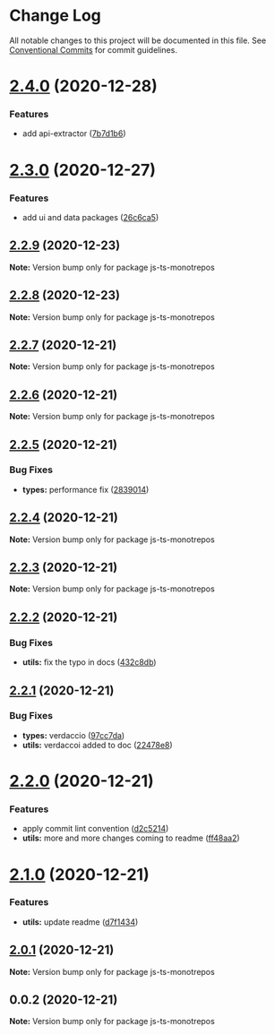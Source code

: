 # Change Log

All notable changes to this project will be documented in this file.
See [Conventional Commits](https://conventionalcommits.org) for commit guidelines.

# [2.4.0](https://github.com/mike-north/js-ts-monorepos/compare/v2.3.0...v2.4.0) (2020-12-28)


### Features

* add api-extractor ([7b7d1b6](https://github.com/mike-north/js-ts-monorepos/commit/7b7d1b6aef9690b10fbb5cf53cef1d6e2180101c))





# [2.3.0](https://github.com/mike-north/js-ts-monorepos/compare/v2.2.9...v2.3.0) (2020-12-27)


### Features

* add ui and data packages ([26c6ca5](https://github.com/mike-north/js-ts-monorepos/commit/26c6ca5a0ea2f4cbef75b32426123cb720eda032))





## [2.2.9](https://github.com/mike-north/js-ts-monorepos/compare/v2.2.8...v2.2.9) (2020-12-23)

**Note:** Version bump only for package js-ts-monotrepos





## [2.2.8](https://github.com/mike-north/js-ts-monorepos/compare/v2.2.7...v2.2.8) (2020-12-23)

**Note:** Version bump only for package js-ts-monotrepos





## [2.2.7](https://github.com/mike-north/js-ts-monorepos/compare/v2.2.6...v2.2.7) (2020-12-21)

**Note:** Version bump only for package js-ts-monotrepos





## [2.2.6](https://github.com/mike-north/js-ts-monorepos/compare/v2.2.5...v2.2.6) (2020-12-21)

**Note:** Version bump only for package js-ts-monotrepos





## [2.2.5](https://github.com/mike-north/js-ts-monorepos/compare/v2.2.4...v2.2.5) (2020-12-21)


### Bug Fixes

* **types:** performance fix ([2839014](https://github.com/mike-north/js-ts-monorepos/commit/2839014fbec0a62e8e1b700c9157440916f59f78))





## [2.2.4](https://github.com/mike-north/js-ts-monorepos/compare/v2.2.3...v2.2.4) (2020-12-21)

**Note:** Version bump only for package js-ts-monotrepos





## [2.2.3](https://github.com/mike-north/js-ts-monorepos/compare/v2.2.2...v2.2.3) (2020-12-21)

**Note:** Version bump only for package js-ts-monotrepos





## [2.2.2](https://github.com/mike-north/js-ts-monorepos/compare/v2.2.1...v2.2.2) (2020-12-21)


### Bug Fixes

* **utils:** fix the typo in docs ([432c8db](https://github.com/mike-north/js-ts-monorepos/commit/432c8dbf7a7f1cc1974bf22cf61cf0bf8386a784))





## [2.2.1](https://github.com/mike-north/js-ts-monorepos/compare/v2.2.0...v2.2.1) (2020-12-21)


### Bug Fixes

* **types:** verdaccio ([97cc7da](https://github.com/mike-north/js-ts-monorepos/commit/97cc7da158a1ac85184dbf459198769b5aed9edc))
* **utils:** verdaccoi added to doc ([22478e8](https://github.com/mike-north/js-ts-monorepos/commit/22478e8550a0cf9ef00afda4a6b50da7b619a216))





# [2.2.0](https://github.com/mike-north/js-ts-monorepos/compare/v2.1.0...v2.2.0) (2020-12-21)


### Features

* apply commit lint convention ([d2c5214](https://github.com/mike-north/js-ts-monorepos/commit/d2c5214413a09632bc6a79f7c48d6965aebb0c02))
* **utils:** more and more changes coming to readme ([ff48aa2](https://github.com/mike-north/js-ts-monorepos/commit/ff48aa2bb527ccc6c72a0f87cf1049aefde9c1c7))





# [2.1.0](https://github.com/mike-north/js-ts-monorepos/compare/v2.0.1...v2.1.0) (2020-12-21)


### Features

* **utils:** update readme ([d7f1434](https://github.com/mike-north/js-ts-monorepos/commit/d7f1434361a630b6095bf1f35816d24b9e0b84b8))





## [2.0.1](https://github.com/mike-north/js-ts-monorepos/compare/v2.0.0...v2.0.1) (2020-12-21)

**Note:** Version bump only for package js-ts-monotrepos





## 0.0.2 (2020-12-21)

**Note:** Version bump only for package js-ts-monotrepos
